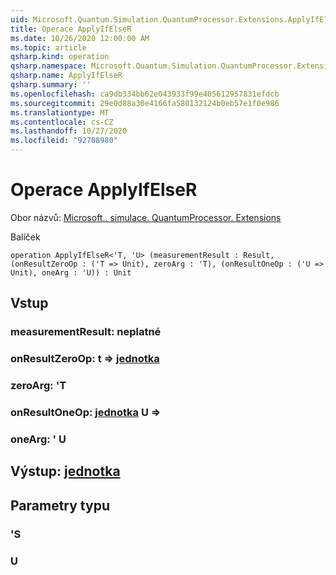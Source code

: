 ```yaml
---
uid: Microsoft.Quantum.Simulation.QuantumProcessor.Extensions.ApplyIfElseR
title: Operace ApplyIfElseR
ms.date: 10/26/2020 12:00:00 AM
ms.topic: article
qsharp.kind: operation
qsharp.namespace: Microsoft.Quantum.Simulation.QuantumProcessor.Extensions
qsharp.name: ApplyIfElseR
qsharp.summary: ''
ms.openlocfilehash: ca9db334bb62e043933f99e405612957831efdcb
ms.sourcegitcommit: 29e0d88a30e4166fa580132124b0eb57e1f0e986
ms.translationtype: MT
ms.contentlocale: cs-CZ
ms.lasthandoff: 10/27/2020
ms.locfileid: "92708980"
---
```

# <a name="applyifelser-operation"></a>Operace ApplyIfElseR

Obor názvů: [Microsoft.. simulace. QuantumProcessor. Extensions](xref:Microsoft.Quantum.Simulation.QuantumProcessor.Extensions)

Balíček [](https://nuget.org/packages/)




```qsharp
operation ApplyIfElseR<'T, 'U> (measurementResult : Result, (onResultZeroOp : ('T => Unit), zeroArg : 'T), (onResultOneOp : ('U => Unit), oneArg : 'U)) : Unit
```


## <a name="input"></a>Vstup

### <a name="measurementresult--__invalidresult__"></a>measurementResult: __neplatné <Result>__




### <a name="onresultzeroop--t--unit"></a>onResultZeroOp: t => [jednotka](xref:microsoft.quantum.lang-ref.unit) 




### <a name="zeroarg--t"></a>zeroArg: 'T




### <a name="onresultoneop--u--unit"></a>onResultOneOp: [jednotka](xref:microsoft.quantum.lang-ref.unit) U => 




### <a name="onearg--u"></a>oneArg: ' U





## <a name="output--unit"></a>Výstup: [jednotka](xref:microsoft.quantum.lang-ref.unit)



## <a name="type-parameters"></a>Parametry typu

### <a name="t"></a>'S


### <a name="u"></a>U

